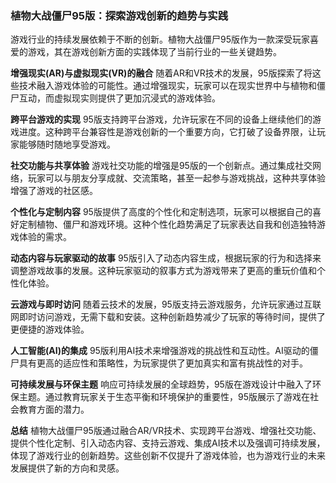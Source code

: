 ### 植物大战僵尸95版：探索游戏创新的趋势与实践

游戏行业的持续发展依赖于不断的创新。植物大战僵尸95版作为一款深受玩家喜爱的游戏，其在游戏创新方面的实践体现了当前行业的一些关键趋势。

**增强现实(AR)与虚拟现实(VR)的融合**
随着AR和VR技术的发展，95版探索了将这些技术融入游戏体验的可能性。通过增强现实，玩家可以在现实世界中与植物和僵尸互动，而虚拟现实则提供了更加沉浸式的游戏体验。

**跨平台游戏的实现**
95版支持跨平台游戏，允许玩家在不同的设备上继续他们的游戏进度。这种跨平台兼容性是游戏创新的一个重要方向，它打破了设备界限，让玩家能够随时随地享受游戏。

**社交功能与共享体验**
游戏社交功能的增强是95版的一个创新点。通过集成社交网络，玩家可以与朋友分享成就、交流策略，甚至一起参与游戏挑战，这种共享体验增强了游戏的社区感。

**个性化与定制内容**
95版提供了高度的个性化和定制选项，玩家可以根据自己的喜好定制植物、僵尸和游戏环境。这种个性化趋势满足了玩家表达自我和创造独特游戏体验的需求。

**动态内容与玩家驱动的故事**
95版引入了动态内容生成，根据玩家的行为和选择来调整游戏故事的发展。这种玩家驱动的叙事方式为游戏带来了更高的重玩价值和个性化体验。

**云游戏与即时访问**
随着云技术的发展，95版支持云游戏服务，允许玩家通过互联网即时访问游戏，无需下载和安装。这种创新趋势减少了玩家的等待时间，提供了更便捷的游戏体验。

**人工智能(AI)的集成**
95版利用AI技术来增强游戏的挑战性和互动性。AI驱动的僵尸具有更高的适应性和策略性，为玩家提供了更加真实和富有挑战性的对手。

**可持续发展与环保主题**
响应可持续发展的全球趋势，95版在游戏设计中融入了环保主题。通过教育玩家关于生态平衡和环境保护的重要性，95版展示了游戏在社会教育方面的潜力。

**总结**
植物大战僵尸95版通过融合AR/VR技术、实现跨平台游戏、增强社交功能、提供个性化定制、引入动态内容、支持云游戏、集成AI技术以及强调可持续发展，体现了游戏行业的创新趋势。这些创新不仅提升了游戏体验，也为游戏行业的未来发展提供了新的方向和灵感。